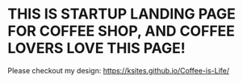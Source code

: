 # THIS IS STARTUP LANDING PAGE FOR COFFEE SHOP, AND COFFEE LOVERS LOVE THIS PAGE!
Please checkout my design: https://ksites.github.io/Coffee-is-Life/

